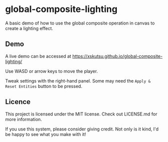 # global-composite-lighting
A basic demo of how to use the global composite operation in canvas to create a lighting effect.

## Demo
A live demo can be accessed at https://xskutsu.github.io/global-composite-lighting/

Use WASD or arrow keys to move the player.

Tweak settings with the right-hand panel. Some may need the ``Apply & Reset Entities`` button to be pressed.

## Licence
This project is licensed under the MIT license. Check out LICENSE.md for more information.

If you use this system, please consider giving credit. Not only is it kind, I'd be happy to see what you make with it!
